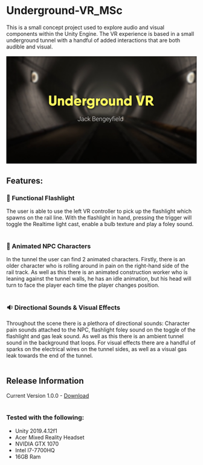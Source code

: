 # Underground-VR_MSc

This is a small concept project used to explore audio and visual components within the Unity Engine. The VR experience is based in a small underground tunnel with a handful of added interactions that are both audible and visual.
<br><br>
[![](https://github.com/jbengey/Underground-VR_MSc/blob/main/Thumbnail.jpg?raw=true)](http://www.youtube.com/watch?v=_uU5WR56pBc "Showcase")

## Features:

### :flashlight: Functional Flashlight
The user is able to use the left VR controller to pick up the flashlight which spawns on the rail line. With the flashlight in hand, pressing the trigger will toggle the Realtime light cast, enable a bulb texture and play a foley sound.
<br><br>


### :construction_worker: Animated NPC Characters
In the tunnel the user can find 2 animated characters. Firstly, there is an older character who is rolling around in pain on the right-hand side of the rail track. As well as this there is an animated construction worker who is leaning against the tunnel walls, he has an idle animation, but his head will turn to face the player each time the player changes position.
<br><br>

### :sound: Directional Sounds & Visual Effects
Throughout the scene there is a plethora of directional sounds: Character pain sounds attached to the NPC, flashlight foley sound on the toggle of the flashlight and  gas leak sound. As well as this there is an ambient tunnel sound in the background that loops. For visual effects there are a handful of sparks on the electrical wires on the tunnel sides, as well as a visual gas leak towards the end of the tunnel.
<br><br>

## Release Information
Current Version 1.0.0 - [Download](https://github.com/jbengey/Underground-VR_MSc/releases/download/V1.0/Underground_VR_V1.zip)
<br><br>

### Tested with the following:
* Unity 2019.4.12f1
* Acer Mixed Reality Headset
* NVIDIA GTX 1070
* Intel I7-7700HQ
* 16GB Ram


